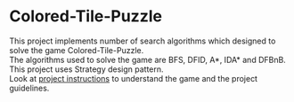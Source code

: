 # Colored-Tile-Puzzle
This project implements number of search algorithms which designed to solve the game Colored-Tile-Puzzle.  
The algorithms used to solve the game are BFS, DFID, A*, IDA* and DFBnB.  
This project uses Strategy design pattern.  
Look at [project instructions](https://github.com/bhori/Colored-Tile-Puzzle/blob/master/Project%20instructions.pdf) to understand the game and the project guidelines.
